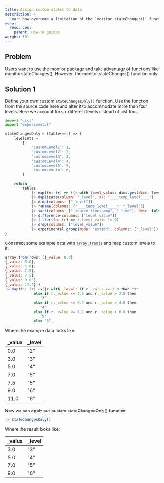```yaml
---
title: Assign custom states to data
description: >
  Learn how overcome a limitation of the `monitor.stateChanges()` function and assign custom states to your data. 
menu:
  resources:
    parent: How-to guides
weight: 101
---
```

## Problem
Users want to use the monitor package and take advantage of functions like monitor.stateChanges(). However, the monitor.stateChanges() function only 

## Solution 1
Define your own custom `stateChangesOnly()` function. Use the function from the source code here and alter it to accommodate more than four levels. Here we account for six different levels instead of just four.

```js
import "dict"
import "experimental"

stateChangesOnly = (tables=<-) => {
    levelInts =
        [
            "customLevel1": 1,
            "customLevel2": 2,
            "customLevel3": 3,
            "customLevel4": 4,
            "customLevel5": 5,
            "customLevel6": 6,
        ]

    return
        tables
            |> map(fn: (r) => ({r with level_value: dict.get(dict: levelInts, key: r._level, default: 0)}))
            |> duplicate(column: "_level", as: "____temp_level____")
            |> drop(columns: ["_level"])
            |> rename(columns: {"____temp_level____": "_level"})
            |> sort(columns: ["_source_timestamp", "_time"], desc: false)
            |> difference(columns: ["level_value"])
            |> filter(fn: (r) => r.level_value != 0)
            |> drop(columns: ["level_value"])
            |> experimental.group(mode: "extend", columns: ["_level"])
}
```

Construct some example data with [`array.from()`](/flux/v0.x/stdlib/array/from/) and map custom levels to it:

```js
array.from(rows: [{_value: 0.0}, 
{_value: 3.0}, 
{_value: 5.0}, 
{_value: 7.0}, 
{_value: 7.5}
{_value: 9.0"}, 
{_value: 11.0}])
|> map(fn: (r) =>({r with _level: if r._value <= 2.0 then "2"
 		     else if r._value <= 4.0 and r._value > 2.0 then 
		        "3"
 		     else if r._value <= 6.0 and r._value > 4.0 then 
		        "4"
 		     else if r._value <= 8.0 and r._value > 6.0 then 
		        "5"
 		     else "6",
```
Where the example data looks like:

| _value | _level |  
| ------ | ------ | 
| 0.0    | "2"    | 
| 3.0    | "3"    |
| 5.0    | "4"    |
| 7.0    | "5"    |
| 7.5    | "5"    |
| 9.0    | "6"    |
| 11.0   | "6"    |

Now we can apply our custom stateChangesOnly() function: 

```js
|> stateChangesOnly()
```

Where the result looks like:

| _value | _level |  
| ------ | ------ | 
| 3.0    | "3"    |
| 5.0    | "4"    |
| 7.0    | "5"    |
| 9.0    | "6"    |

